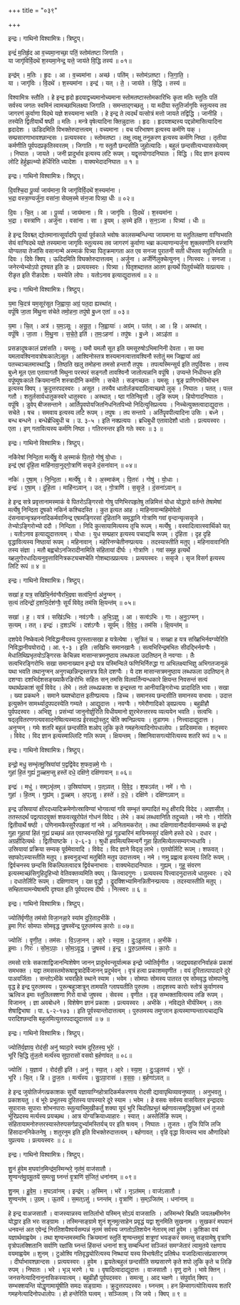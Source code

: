 +++
title = "०३९"

+++


इन्द्रः। गाथिनो विश्वामित्रः। त्रिष्टुप्।

इन्द्रं॑ म॒तिर्हृ॒द आ व॒च्यमा॒नाच्छा॒ पतिं॒ स्तोम॑तष्टा जिगाति ।  
या जागृ॑विर्वि॒दथे॑ श॒स्यमा॒नेन्द्र॒ यत्ते॒ जाय॑ते वि॒द्धि तस्य॑ ॥ ०१॥

इन्द्र॑म् । म॒तिः । हृ॒दः । आ । व॒च्यमा॑ना । अच्छ॑ । पति॑म् । स्तोम॑ऽतष्टा । जि॒गा॒ति॒ ।  
या । जागृ॑विः । वि॒दथे॑ । श॒स्यमा॑ना । इन्द्र॑ । यत् । ते॒ । जाय॑ते । वि॒द्धि । तस्य॑ ॥

विश्वामित्रः स्तौति । हे इन्द्र हृदो हृदयाद्वच्यमानोच्यमाना स्तोमतष्टास्तोमकारिभिः कृता मतिः स्तुतिः पतिं सर्वस्य जगतः स्वमिनं त्वामच्छाभिलक्ष्या जिगाति । समन्ताद्गच्छतु । या मदीया स्तुतिर्जागृविः स्तुत्यस्य तव जागरणं कुर्वाणा विदथे यज्ञे शस्यमाना भवति । हे इन्द्र ते त्वदर्थं यत्सोत्रं मत्तो जायते तद्विद्धि । जानीहि । तस्येति द्वितीयार्थे षष्ठी ॥ मतिः । मन्त्रे वृषेत्यादिना क्तिन्नुदात्तः । हृदः । हृदयशब्दस्य पद्दन्नोमासित्यादिना हृदादेशः । ऊडिदमिति विभक्तेरुदात्तत्वम् । वच्यमाना । वच परिभाषण इत्यस्य कर्मणि यक् । सम्प्रसारणाभावश्छान्दसः । प्रत्ययस्वरः । स्तोमतष्टा । तक्षू त्वक्षू तनूकरण इत्यस्य कर्मणि निष्ठा । तृतीया कर्मणीति पूर्वपदप्रकृतिस्वरतम् । जिगाति । गा स्तुतौ छन्दसीति जुहोत्यादिः । बहुलं छन्दसीत्यभ्यासस्येत्वम् । निघातः । जायते । जनी प्रादुर्भाव इत्यस्य लटि रूपम् । यद्वृत्तयोगादनिघातः । विद्धि । विद ज्ञान इत्यस्य लोटि हेर्हुझल्भ्यो हेर्धिरिति ध्यादेशः । वाक्यभेदादनिघातः ॥ १ ॥

इन्द्रः। गाथिनो विश्वामित्रः। त्रिष्टुप्।

दि॒वश्चि॒दा पू॒र्व्या जाय॑माना॒ वि जागृ॑विर्वि॒दथे॑ श॒स्यमा॑ना ।  
भ॒द्रा वस्त्रा॒ण्यर्जु॑ना॒ वसा॑ना॒ सेयम॒स्मे स॑न॒जा पित्र्या॒ धीः ॥ ०२॥

दि॒वः । चि॒त् । आ । पू॒र्व्या । जाय॑माना । वि । जागृ॑विः । वि॒दथे॑ । श॒स्यमा॑ना ।  
भ॒द्रा । वस्त्रा॑णि । अर्जु॑ना । वसा॑ना । सा । इ॒यम् । अ॒स्मे इति॑ । स॒न॒ऽजा । पित्र्या॑ । धीः ॥

हे इन्द्र दिवश्च्त् द्योतमानात्सूर्यादपि पूर्व्या पूर्वकाले भवोषः कालसम्बन्धिन्या जायमाना या स्तुतिलक्षणा वाग्विभवति सेयं वाग्विदथे यज्ञे तस्यमाना जागृविः स्तुत्यस्य तव जागरणं कुर्वाणा भब्रा कल्याणान्यर्जुना शुक्लवर्णानि वस्त्राणि योग्यतया तेजांसि वसानान्मे अस्माकं पित्र्या पितृक्रमागता अत एव सनजा पुरातनी सती धीस्तव स्तुतिर्भवति ॥ दिवः । दिवेः क्विप् । ऊदिदमिति विघक्तेरुदात्तत्वम् । अर्जुना । अर्जेर्णिलुक्चेत्युनन् । नित्स्वरः । सनजा । जनेरन्येभ्योऽपो दृश्यत इति डः । प्रत्ययस्वरः । पित्र्या । पितृशब्दात्तत आतग इत्यर्थे पितुर्यच्चेति यत्प्रत्ययः । रीङृत इति रीङादेशः । यस्येति लोपः । यतोऽनाव इत्याद्युदात्तत्वं ॥ २ ॥

इन्द्रः। गाथिनो विश्वामित्रः। त्रिष्टुप्।

य॒मा चि॒दत्र॑ यम॒सूर॑सूत जि॒ह्वाया॒ अग्रं॒ पत॒दा ह्यस्था॑त् ।  
वपूं॑षि जा॒ता मि॑थु॒ना स॑चेते तमो॒हना॒ तपु॑षो बु॒ध्न एता॑ ॥ ०३॥

य॒मा । चि॒त् । अत्र॑ । य॒म॒ऽसूः । अ॒सू॒त॒ । जि॒ह्वायाः॑ । अग्र॑म् । पत॑त् । आ । हि । अस्था॑त् ।  
वपूं॑षि । जा॒ता । मि॒थु॒ना । स॒चे॒ते॒ इति॑ । त॒मः॒ऽहना॑ । तपु॑षः । बु॒ध्ने । आऽइ॑ता ॥

प्रसङादुषःकालं प्रशंसति । यमसूः । यमौ यमलौ सूत इति यमसूरुषोऽभिमानिनी देवता । सा यमा यमलावश्विनावत्रोषःकालेऽसूत । आश्विनोस्तत्र शस्यमानत्वात्तावश्विनौ स्तोतुं मम जिह्वायां अग्रं पतच्चञ्चलमास्थाद्धि । तिष्ठति खलु तमोहना तमसो हन्तारौ तपुषः । तपत्यस्मिन्सूर्य इति तपुर्दिवसः । तस्य बुध्ने मूल एता एतावागतौ मिथुना परस्परं सङ्गतौ तावश्विनौ जातोत्पन्नानि वपूंषि । उप्यन्ते निधीयन्त इति वपूंष्युषःकाले क्रियमानानि शस्त्रादीनि कर्माणि । सचेते । सङ्गच्छतः । यमसूः । षूङ् प्राणिगर्भविमोचन इत्यस्य क्विप् । क्रुदुत्तरपदस्वरः । असूत । तस्यैव धातोर्लङ्यदादित्वाच्छपो लुक् । निघातः । पतत् । पत्ल गतौ । शतुर्लसार्वधातुकस्वरे धातुस्वरः । अस्थात् । ष्ठा गतिनिवृत्तौ । लुङि रूपम् । हियोगादनिघातः । वपूंषि । डुवेप् बीजसन्ताने । आर्तिपॄवपोयजितनिधनितपिभ्यो निदित्युसिप्रत्ययः । निच्चेत्युक्तत्वादाद्युदात्तः । सचेते । षच । समवाय इत्यस्य लटि रूपम् । तपुषः । तप सन्तापे । अर्तिपॄवपीत्यादिना उसिः । बध्ने । बन्ध बन्धने । बन्धेर्ब्रधिबुधी च । उ. ३-५ । इति नक्प्रत्ययः । ब्रधिबुधी एतावादेशौ धातोः । प्रत्ययस्वरः । एता । इण् गतावित्यस्य कर्मणि निष्ठा । गतिरनन्तर इति गतेः स्वरः ॥ ३ ॥

इन्द्रः। गाथिनो विश्वामित्रः। त्रिष्टुप्।

नकि॑रेषां निन्दि॒ता मर्त्ये॑षु॒ ये अ॒स्माकं॑ पि॒तरो॒ गोषु॑ यो॒धाः ।  
इन्द्र॑ एषां दृंहि॒ता माहि॑नावा॒नुद्गो॒त्राणि॑ ससृजे दं॒सना॑वान् ॥ ०४॥

नकिः॑ । ए॒षा॒म् । नि॒न्दि॒ता । मर्त्ये॑षु । ये । अ॒स्माक॑म् । पि॒तरः॑ । गोषु॑ । यो॒धाः ।  
इन्द्रः॑ । ए॒षा॒म् । दृं॒हि॒ता । माहि॑नऽवान् । उत् । गो॒त्राणि॑ । स॒सृ॒जे॒ । दं॒सना॑ऽवान् ॥

हे इन्द्र सत्रे प्रवृत्तानामस्माकं ये पितरोऽङ्गिरसो गोषु पणिभिरपहृतेषु तन्निमित्तं योधा योद्धारो वर्तन्ते तेषामेषां मर्त्येषु निन्दिता दूषको नकिर्न कश्चिदस्ति । कुत इत्यत आह । माहिनावान्महिमोपेतो दंसनावान्वृत्रहननादिकर्मवानिन्द्र एषामङ्गिरसां दृंहितानि समृद्धानि गोत्राणि गवां वृन्दान्यृत्ससृजे । तेभ्योऽङ्गिरोभ्यो ददौ । निन्दिता । निदि कुत्सायामित्यस्य तृचि रूपम् । मर्त्येषु । वस्वादित्वात्स्वार्थिको यत् । यतोऽनाव इत्याद्युदात्तत्वम् । योधाः । युध सम्प्रहार इत्यस्य पचाद्यचि रूपम् । दृंहिता । दृह दृहि वृद्धावित्यस्य निष्ठायां रूपम् । महिनावान् । महेरिनण्चेतीनण्प्रत्ययः । तदस्यास्तीति मतुप् । महिनावावानिति तस्य संज्ञा । मतौ बह्वचोऽनजिरादीनामिति संहितायां दीर्घः । गोत्राणि । गवां समूह इत्यर्थे ख्हलुगोरधादित्यनुवृत्ताविनित्रकट्यचश्चेति गोशब्दात्प्रप्रत्ययः । प्रत्ययस्वरः । ससृजे । सृज विसर्ग इत्यस्य लिटि रूपं ॥ ४ ॥

इन्द्रः। गाथिनो विश्वामित्रः। त्रिष्टुप्।

सखा॑ ह॒ यत्र॒ सखि॑भि॒र्नव॑ग्वैरभि॒ज्ञ्वा सत्व॑भि॒र्गा अ॑नु॒ग्मन् ।  
स॒त्यं तदिन्द्रो॑ द॒शभि॒र्दश॑ग्वैः॒ सूर्यं॑ विवेद॒ तम॑सि क्षि॒यन्त॑म् ॥ ०५॥

सखा॑ । ह॒ । यत्र॑ । सखि॑ऽभिः । नव॑ऽग्वैः । अ॒भि॒ऽज्ञु । आ । सत्व॑ऽभिः । गाः । अ॒नु॒ऽग्मन् ।  
स॒त्यम् । तत् । इन्द्रः॑ । द॒शऽभिः॑ । दश॑ऽग्वैः । सूर्य॑म् । वि॒वे॒द॒ । तम॑सि । क्षि॒यन्त॑म् ॥

दशपेये निष्केवल्ये निविद्धानीयस्य पुरस्तात्सखा ह यत्रेत्येषा । सुत्रितं च । सख्हा ह यत्र सख्हिभिर्नवग्व्येरिति निविद्धानीययोराद्ये । आ. ९-३ । इति ।सखिभिः समानखानैः । सत्वभिरिन्द्रमभितः सीदद्भिर्नवग्वैः । मेधातिथिप्रभृतयोऽङ्गिरसः केचिन्नव मासान्सत्रमनुष्ठाय लब्धफला उदतिष्ठन् ते नवग्वाः । तैः सत्वभिरङ्गिरोभिः सखा समानाख्यान इन्द्रो यत्र यस्मिन्विले फणिभिर्निरुद्धा गा अभिलक्ष्याभिज्ञु अभिगतजानुकं यथा भवति तथानुग्मन् अनुगच्छन्निन्द्रस्तत्रत्र विले दशग्वैः । ये दश मासान्सत्रमनुष्ठाय लब्धफला उदतिष्ठन् ते दशग्वाः दशभिर्दशसङ्ख्याकैरङिरोभिः सहितः सन् तमसि विलवर्तिन्यन्धकारे क्षियन्त निवसन्तं सत्यं यथार्थप्रकाशं सूर्यं विवेद । लेभे । ततो लब्धप्रकाशः स इन्द्रस्ता गा आनीयाङ्गिरोभ्यः प्रादादिति भावः । सखा । ख्या प्रकथने । समाने ख्यश्चोदात्त इतीण्प्रत्ययः । डिच्च । समानस्य छन्दसीति समानस्य सभावः । उदात्त इत्युक्तेन सामर्थ्यादुपपदस्येति गम्यते । आद्युदात्तः । नवग्वैः । गमेरौणादिको ड्वप्रत्ययः । बहुव्रीहौ पुर्वपदस्वरः । अभिज्ञु । प्रसंभ्यां जानुनोर्ज्ञुरिति विधीयमानो ज्ञुरभेरुत्तरस्य व्यत्ययेन भवति । सत्वभिः । षद्लृवितरणगत्यवसादनेष्वित्यस्मात्प्र ईरसद्योस्तुट् चेति क्वनिप्रत्ययः । तुडागमः । नित्त्वादाद्युदात्तः । अनुग्मन् । गमेः शतरि बहुलं छन्दसीति शओप् लुकि कृते गमहनेत्यादिनोपधालोपः । प्रादिसमासः । शतृस्वरः । विवेद । विद ज्ञान इत्यस्माल्लिटि णलि रूपम् । क्षियन्तम् । क्शिनिवासगत्योरित्यस्य शतरि रूपं ॥ ५ ॥

इन्द्रः। गाथिनो विश्वामित्रः। त्रिष्टुप्।

इन्द्रो॒ मधु॒ सम्भृ॑तमु॒स्रिया॑यां प॒द्वद्वि॑वेद श॒फव॒न्नमे॒ गोः ।  
गुहा॑ हि॒तं गुह्यं॑ गू॒ळ्हम॒प्सु हस्ते॑ दधे॒ दक्षि॑णे॒ दक्षि॑णावान् ॥ ०६॥

इन्द्रः॑ । मधु॑ । सम्ऽभृ॑तम् । उ॒स्रिया॑याम् । प॒त्ऽवत् । वि॒वे॒द॒ । श॒फऽव॑त् । नमे॑ । गोः ।  
गुहा॑ । हि॒तम् । गुह्य॑म् । गू॒ळ्हम् । अ॒प्ऽसु । हस्ते॑ । द॒धे॒ । दक्षि॑णे । दक्षि॑णऽवान् ॥

इन्द्र उस्रियायां क्षीरदध्यादिक्रमेणोत्स्राविण्यां भोगवत्यां गवि सम्भृतं सम्पादितं मधु क्षीरादि विदेद । अज्ञासीत् । ततस्तदर्थं पद्वत्पादयुक्तं शफवत्खुरोपेतं गोधनं विवेद । लेभे । कथं लब्धवानिति तदुच्यते । नमे गोः । गोरिति द्वितीयार्थे षष्ठी । पणिनामकैरसुरैरपहृतां गां नमे । अनितामकरोत् । तथा दक्षिणावानौदार्यवान्समर्थः स इन्द्रो गुहा गुहायां हितं गुह्यं प्रच्छन्नं अत एवाप्स्वन्तरिक्षे गूढं गूढचारिनं मायिनमसुरं दक्षिणे हस्ते दधे । दधार । अग्रहीदित्यर्थः । द्वितीयाष्टके । २-६-३ । श्रुधी हवमित्यस्मिन्वर्गे गुहा हितमित्येतत्सम्यगभ्यधायि । उस्रियायां प्रक्रिया सम्यक् पूर्वमेवावादि । विवेद । विद ज्ञाने विद्लृ लाभे । एतयोर्लिटि रूपम् । शफवत् । सह्फोऽस्यास्तीति मतुप् । ह्रस्वनुड्भ्यां मतुबिति मतुप उदात्तत्वम् । नमे । णमु प्रह्वत्व इत्यस्य लिटि रूपम् । द्विर्वचनस्य छन्दसि विकल्पितत्वादत्र द्विर्वचनाभावः । वाक्यभेदादनिघातः । गुह्यम् । गुहू संवरण इत्यस्माच्छंसिगुहिदुहिभ्यो वेतिवक्तव्यमिति क्यप् । कित्त्वादगुणः । प्रत्ययस्य पित्त्वादनुदात्तत्वे धातुस्वरः । दधे । दधातेर्लिटि रूपम् । दक्षिणावान् । दक्ष वृद्धौ । द्रुदक्शिभ्यामिनन्नितीनन्प्रत्ययः । तदस्यास्तीति मतुप् । सम्हितायामन्येषामपि दृश्यत इति पूर्वपदस्य दीर्घः । नित्स्वरः ॥ ६ ॥

इन्द्रः। गाथिनो विश्वामित्रः। त्रिष्टुप्।

ज्योति॑र्वृणीत॒ तम॑सो विजा॒नन्ना॒रे स्या॑म दुरि॒ताद॒भीके॑ ।  
इ॒मा गिरः॑ सोमपाः सोमवृद्ध जु॒षस्वे॑न्द्र पुरु॒तम॑स्य का॒रोः ॥ ०७॥

ज्योतिः॑ । वृ॒णी॒त॒ । तम॑सः । वि॒ऽजा॒नन् । आ॒रे । स्या॒म॒ । दुः॒ऽइ॒तात् । अ॒भीके॑ ।  
इ॒माः । गिरः॑ । सो॒म॒ऽपाः॒ । सो॒म॒ऽवृ॒द्ध॒ । जु॒षस्व॑ । इ॒न्द्र॒ । पु॒रु॒ऽतम॑स्य । का॒रोः ॥

तमसो रात्रेः सकाशाद्विजानन्विशेषेण जानन् प्रादुर्भवन्सूर्यात्मक इन्द्रो ज्योतिर्वृणीत । जदद्व्यवहारनिर्वाहकं प्रकाशं समभक्त । यद्वा तमसस्तमोरूषाद्वृत्रादेर्विजानन् प्रदुर्भवन् । वृत्रं हत्वा प्रकाशमवृणीत । वयं दुरितात्पापादारे दुरे पाअवर्जिताः । सन्तोऽभीके भयरहिते स्थाने स्याम । भवेम । सोमपाः सोमस्य पातरत एव सोमवृद्ध सोमपानेषु वृद्ध हे इन्द्र पुरुतमस्य । पुरून्बहूञ्शत्रून् तामयति ग्लापयतीति पुरुतमः । तादृशस्य कारोः स्तोत्रं कुर्वाणस्य ऋत्विज इमाः स्तुतिलक्शणा गिरो वाचो जुषस्व । सेवस्व । वृणीत । वृङ् सम्भक्तावित्यस्य लङि रूपम् । विजानन् । ज्ञा अवबोधने । विशेषेण ज्ञानं प्रकाशः । प्रत्ययस्वरः । अभीके । नविद्यते भीर्यस्मिन् । ततः शेषाद्विभाषा । पा. ६-२-१७३ । इति पूर्वस्यान्तोदात्तत्वम् । पुरुतमस्य तमुग्लान इत्यस्माण्यन्तात्पचाद्यचि परादिश्छन्दसि बहुलमित्युत्तरपदाद्युदात्तत्वं ॥ ७ ॥

इन्द्रः। गाथिनो विश्वामित्रः। त्रिष्टुप्।

ज्योति॑र्य॒ज्ञाय॒ रोद॑सी॒ अनु॑ ष्यादा॒रे स्या॑म दुरि॒तस्य॒ भूरेः॑ ।  
भूरि॑ चि॒द्धि तु॑ज॒तो मर्त्य॑स्य सुपा॒रासो॑ वसवो ब॒र्हणा॑वत् ॥ ०८॥

ज्योतिः॑ । य॒ज्ञाय॑ । रोद॑सी॒ इति॑ । अनु॑ । स्या॒त् । आ॒रे । स्या॒म॒ । दुः॒ऽइ॒तस्य॑ । भूरेः॑ ।  
भूरि॑ । चि॒त् । हि । तु॒ज॒तः । मर्त्य॑स्य । सु॒ऽपा॒रासः॑ । व॒स॒वः॒ । ब॒र्हणा॑ऽवत् ॥

हे इन्द्र जुयोतिर्जगत्प्रकाशकः सूर्यो यज्ञायाग्निहोत्रादिकर्मकरणाय रोदसी द्यावापृथिव्यावनुष्यात् । अनुभवतु । प्रकाशयतु । वं भूरेः प्रभूतस्य दुरितस्य पापस्यारे दूरे स्याम । भवेम । हे वसवः सर्वस्य वासयितार इन्द्रादयः सुपारासः सुपाराः शोभनपाराः स्तुत्याभिमुखीकर्तुं शक्या यूयं भुरि चिदतिप्रभूतं बर्हणावत्समृद्धियुक्तं धनं तुजतो र्भूरिप्रदस्य मर्त्यस्य प्रयच्छथ । आत्र योग्यक्रियाध्याहारः । स्यात् । अस्तेर्लिङि रूपम् । संहितायामनोरुत्तरस्यास्तेरुपसर्गप्रादुर्भ्यामस्तिर्यच् पर इति षत्वम् । निघातः । तुजतः । तुजि पिजि लजि हिंसादाननिकेतनेषु । शतुरनुम इति इति विभक्तेरुदात्तत्वम् । बर्हणावत् । वृहि वृद्धा वित्यस्य भाव औणादिको युप्रत्ययः । प्रत्ययस्वरः ॥ ८ ॥

इन्द्रः। गाथिनो विश्वामित्रः। त्रिष्टुप्।

शु॒नं हु॑वेम म॒घवा॑न॒मिन्द्र॑म॒स्मिन्भरे॒ नृत॑मं॒ वाज॑सातौ ।  
शृ॒ण्वन्त॑मु॒ग्रमू॒तये॑ स॒मत्सु॒ घ्नन्तं॑ वृ॒त्राणि॑ सं॒जितं॒ धना॑नाम् ॥ ०९॥

शु॒नम् । हु॒वे॒म॒ । म॒घऽवा॑नम् । इन्द्र॑म् । अ॒स्मिन् । भरे॑ । नृऽत॑मम् । वाज॑ऽसातौ ।  
शृ॒ण्वन्त॑म् । उ॒ग्रम् । ऊ॒तये॑ । स॒मत्ऽसु॑ । घ्नन्त॑म् । वृ॒त्राणि॑ । स॒म्ऽजित॑म् । धना॑नाम् ॥

हे इन्द्र वाअजसातौ । वाजस्यान्नस्य सातिर्लाभो यस्मिन् सोऽयं वाजसातिः । अस्मिन्भरे बिभ्रति जयलक्ष्मीमनेन योद्धार इति भरः सङ्ग्रामः । तस्मिन्सङ्ग्रामे शुनं शूनमुत्साहेन प्रवृद्धं यद्वा शुनमिति सुखनाम । सुखकरं मघवानं धनवन्तं अत एवेन्द्रं निरतिशयैश्वर्यसम्पन्नं नृतमं सर्वस्य जगतोऽतिशयेन नेतारम् त्वां हुवेम । कुशिका वयं यज्ञार्थमाह्वयेम । तथा शृण्वन्तमस्माभिः क्रियमानां स्तुतिं शृण्वन्तमुग्रं शत्रूणां भयङ्करं समत्सु सङ्ग्रामेषु वृत्राणि वृत्रोपलक्शितानि सर्वाणि रक्षांसि घ्नन्तं हिंसन्तं धनानां शत्रु सम्बन्धिनां सञ्जितं समग्जेतारं त्वामुतये रक्षणाय वयमाह्वयेम ॥ शुनम् । टुओश्वि गतिवृद्ध्योरित्यस्य निष्थायां यस्य विभाषेतीट् प्रतिषेधः यजादित्वात्संप्रसारणम् । दीर्घाभावश्छान्दसः । प्रत्ययस्वरः । हुवेम । ह्वयतेत्बहुलं छन्दसीति सम्प्रसारणे कृते शपो लुकि कृते च लिङि रुपम् । निघातः । भरे । भृञ् भरणे । घः । वृषादित्वादाद्युदात्तः । वाजसातौ । वृणु दाने । भावे क्तिन् । जनसनेत्यादिनानुनासिकस्यात्वम् । बहुव्रीहौ पूर्वपदस्वरः । समत्सु । आद भक्षणे । संपुर्वात् क्विप् । सम्भक्शयन्ति योद्धॄणामायूंषीति समदः सङ्ग्रामाः । क्रुदुत्तरपदस्वरः । घ्नन्तम् । हन हिम्सागत्योरित्यस्य शतरि गमहनेत्यादिनोपधालोपः । हो हन्तेरिति घत्वम् । सञ्जितम् । जि जये । क्विप् ॥ ९ ॥